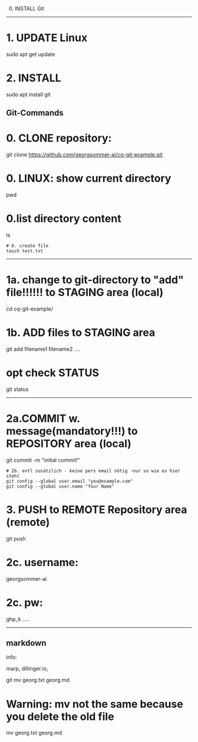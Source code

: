 0. INSTALL Git
--------------------

# 1. UPDATE Linux
sudo apt get update

# 2. INSTALL
sudo apt install git





Git-Commands
---------------------

# 0. CLONE repository:
git clone https://github.com/georgsommer-ai/cq-git-example.git

# 0. LINUX: show current directory
pwd

# 0.list directory content
ls

	# 0. create file
	touch test.txt

---

# 1a. change to git-directory to "add" file!!!!!! to STAGING area (local)
cd cq-git-example/ 

# 1b. ADD files to STAGING area
git add filename1 filename2 ....

#  opt check STATUS
git status

---

# 2a.COMMIT w. message(mandatory!!!) to REPOSITORY area (local)
git commit -m "initial commit!"

	# 2b. evtl zusätzlich - keine pers email nötig -nur so wie es hier steht
	git config --global user.email "you@example.com"
	git config --global user.name "Your Name"


# 3. PUSH to REMOTE Repository area (remote)
git push

# 2c. username:
georgsommer-ai

# 2c. pw:
ghp_k .....


--------------------------
markdown 
--------------------------

info:

marp, dillinger.io,

git mv georg.txt georg.md

# Warning:  mv not the same because you delete the old file
mv georg.txt georg.md



